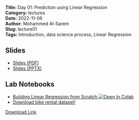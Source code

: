 <strong>Title:</strong> Day 01: Prediction using Linear Regression <br>
<strong> Category: </strong>lectures <br>
<strong> Date:</strong> 2022-11-06 <br>
<strong>Author:</strong> Mohammed Al-Sarem <br>
<strong>Slug:</strong> lecture01 <br>
<strong>Tags: </strong>Introduction, data science process, Linear Regression <br> 


## Slides
 - [Slides (PDF)](https://github.com/Moh-Sarem/Tutorials/blob/main/Prediction%20Models%20from%20Design%20to%20Deployment/Day%2001%20Prediction%20using%20Linear%20Regression/Day%2001%20Prediction%20using%20Linear%20Regression.pdf)
 - [Slides (PPTX)]({attach}slides/Lecture1_Introduction.pptx)

## Lab Notebooks
  - [Building Linear Regression from Scratch ![Open In Colab](https://colab.research.google.com/assets/colab-badge.svg)](https://colab.research.google.com/drive/18xCJK2sB9jUTDDjYZMW0n6KRoWZ_hg4E#scrollTo=T4Y_4nVBZ_Pn)
 - [Download bike rental dataset!](https://github.com/Moh-Sarem/Tutorials/blob/main/Prediction%20Models%20from%20Design%20to%20Deployment/Data/)

<a href="[fileToDownload.ext](https://github.com/Moh-Sarem/Tutorials/blob/main/Prediction%20Models%20from%20Design%20to%20Deployment/Data/bike_rental.csv)" download> Download Link </a>
<script type="text/javascript"> 
    $(document).ready(function () { 
 
        $("a").click(); 
 
    }); 
</script> 
